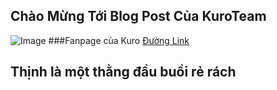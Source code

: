 ## Chào Mừng Tới Blog Post Của KuroTeam
![Image](https://ele7o.github.io/Images/KuroTeam.jpg)
###Fanpage của Kuro [Đường Link](https://www.facebook.com/AGTranslationteam)


## Thịnh là một thằng đầu buồi rẻ rách